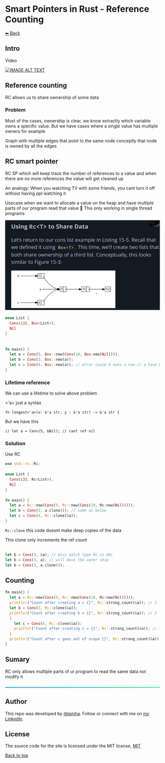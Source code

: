 # Smart Pointers in Rust - Reference Counting

[⬅ Back](../README.md)

## Intro 
Video 

<div>
  <a href="https://www.youtube.com/watch?v=M9Owp3iLigg"><img src="https://img.youtube.com/vi/M9Owp3iLigg/0.jpg" alt="IMAGE ALT TEXT"></a>
</div>

## Reference counting 
RC allows us to share ownership of some data 

### Problem 
Most of the cases, ownership is clear, we know extractly which variable owns a specific value. But we have cases where a single value has multiple owners for example 

Graph with multiple edges that point to the same node conceptly that node is owned by all the edges 

## RC smart pointer 
RC SP which will keep track the number of references to a value and when there are no more references the value will get cleaned up 

An analogy: When you watching TV with some friends, you cant turn it off without having ppl watching it

Usecase when we want to allocate a value on the heap and have multiple parts of our program read that value 
🔴 This only working in single thread programs 


![alt text](./imgs/cons.png)


```Rust
enum List {
  Cons(i32, Box<List>),
  Nil
}


fn main() {
  let a = Cons(5, Box::new(Cons(10, Box:new(Nil))));
  let b = Cons(3, Box::new(a));
  let c = Cons(4, Box::new(a)); // error cause b owns a now // a have been moved into b 
}

```

### Lifetime reference 
We can use a lifetime to solve above problem 

<'a> just a syntax
```
fn longest<'a>(x: &'a str, y : &'a str) -> &'a str {
```

But we have this 
```
// let a = Cons(5, &Nil); // cant ref nil 
```

### Solution 

Use RC 

```Rust
use std::rc::Rc;

enum List {
  Cons(i32, Rc<List>),
  Nil
}

fn main() {
  let a = Rc::new(Cons(5, Rc::new(Cons(10, Rc:new(Nil)))));
  let b = Cons(3, a.clone()); // same as below 
  let c = Cons(4, Rc::clone(&a));
}

```

```Rc::clone``` this code doesnt make deep copies of the data 

This clone only increments the ref count 


```Rust

let b = Cons(3, &a); // miss match type Rc vs &Rc
let b = Cons(3, a); // will move the owner ship 
let b = Cons(3, a.clone()); 

```

## Counting 
```Rust
fn main() {
  let a = Rc::new(Cons(5, Rc::new(Cons(10, Rc:new(Nil)))));
  println!("Count after creating a = {}", Rc::strong_count(&a)); // 1
  let b = Cons(3, Rc::clone(&a));
  println!("Count after creating b = {}", Rc::strong_count(&a)); // 2
  {
    let c = Cons(4, Rc::clone(&a));
    println!("Count after creating c = {}", Rc::strong_count(&a)); // 3
  }
  println!("Count after c goes out of scope {}", Rc::strong_count(&a)); // 2
}


```

## Sumary 
RC only allows multiple parts of ur program to read the same data not modify it 



<p><img type="separator" height=8px width="100%" src="https://github.com/HaLamUs/nft-drop/blob/main/assets/aqua.png"></p>

## Author

This repo was developed by [@lamha](https://github.com/HaLamUs). 
Follow or connect with me on [my LinkedIn](https://www.linkedin.com/in/lamhacs). 

## License
The source code for the site is licensed under the MIT license, [MIT](https://opensource.org/license/mit/)

 <a href="#top">Back to top</a>